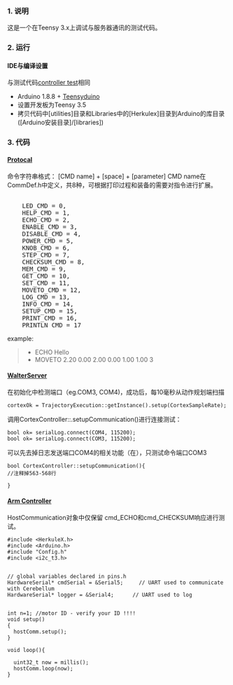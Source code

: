 ### 1. 说明
这是一个在Teensy 3.x上调试与服务器通讯的测试代码。

### 2. 运行
#### IDE与编译设置
与测试代码[controller test](https://github.com/fly2mars/suRAP/tree/master/Controller_Test)相同
* Arduino 1.8.8 + [Teensyduino](https://www.pjrc.com/teensy/teensyduino.html)
* 设置开发板为Teensy 3.5
* 拷贝代码中[utilities]目录和Libraries中的[Herkulex]目录到Arduino的库目录([Arduino安装目录]/[libraries])

### 3. 代码

#### [Protocal](#)
命令字符串格式：
[CMD name] + [space] + [parameter]
CMD name在CommDef.h中定义，共8种，可根据打印过程和装备的需要对指令进行扩展。
<pre>                                                
	LED_CMD = 0,
	HELP_CMD = 1,
	ECHO_CMD = 2,
	ENABLE_CMD = 3,
	DISABLE_CMD = 4,
	POWER_CMD = 5,
	KNOB_CMD = 6,
	STEP_CMD = 7,
	CHECKSUM_CMD = 8,
	MEM_CMD = 9,
	GET_CMD = 10,
	SET_CMD = 11,
	MOVETO_CMD = 12,
	LOG_CMD = 13,
	INFO_CMD = 14,
	SETUP_CMD = 15,
	PRINT_CMD = 16,
	PRINTLN_CMD = 17
</pre>						
example:
   >* ECHO Hello   
   >* MOVETO 2.20 0.00 2.00 0.00 1.00 1.00 3

#### [WalterServer](#)
在初始化中检测端口（eg.COM3, COM4)，成功后，每10毫秒从动作规划端扫描
```
cortexOk = TrajectoryExecution::getInstance().setup(CortexSampleRate);
```

调用CortexController::.setupCommunication()进行连接测试：

```
bool ok= serialLog.connect(COM4, 115200);
bool ok= serialLog.connect(COM3, 115200);

```

可以先去掉日志发送端口COM4的相关功能（在），只测试命令端口COM3


```
bool CortexController::setupCommunication(){
//注释掉563-568行
   
}
```

#### [Arm Controller](#)


HostCommunication对象中仅保留 cmd_ECHO和cmd_CHECKSUM响应进行测试。

```
#include <HerkuleX.h>
#include <Arduino.h>
#include "Config.h"
#include <i2c_t3.h>


// global variables declared in pins.h
HardwareSerial* cmdSerial = &Serial5;     // UART used to communicate with Cerebellum
HardwareSerial* logger = &Serial4;      // UART used to log


int n=1; //motor ID - verify your ID !!!!
void setup()  
{
  hostComm.setup();
}

void loop(){
 
  uint32_t now = millis();
  hostComm.loop(now);
}

```
